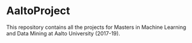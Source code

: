 # AaltoProject
This repository contains all the projects for Masters in Machine Learning and Data Mining at Aalto University (2017-19).
